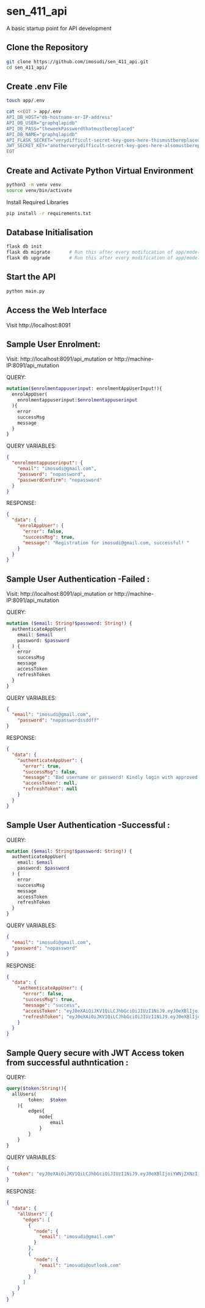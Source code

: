 # sen_411_api
A basic startup point for API development

## Clone the Repository
```bash
git clone https://github.com/imosudi/sen_411_api.git
cd sen_411_api/
```

## Create .env File
```bash
touch app/.env
```

```bash
cat <<EOT > app/.env
API_DB_HOST="db-hostname-or-IP-address"
API_DB_USER="graphqlapidb"
API_DB_PASS="theweekPasswordthatmustbereplaced"
API_DB_NAME="graphqlapidb"
API_FLASK_SECRET="verydifficult-secret-key-goes-here-thismustbereplacedinproduction"
JWT_SECRET_KEY="anotherverydifficult-secret-key-goes-here-alsomustbereplacedinproduction"
EOT
```

## Create and Activate Python Virtual Environment

```bash
python3 -m venv venv
source venv/bin/activate
```
Install Required Libraries
```bash
pip install -r requirements.txt
```
## Database Initialisation
```bash
flask db init
flask db migrate       # Run this after every modification of app/models.py
flask db upgrade       # Run this after every modification of app/models.py
```

## Start the API
```bash
python main.py
```

## Access the Web Interface

Visit http://localhost:8091

## Sample User Enrolment:
Visit: http://localhost:8091/api_mutation or http://machine-IP:8091/api_mutation

QUERY:
```graphql
mutation($enrolmentappuserinput: enrolmentAppUserInput!){
  enrolAppUser(
    enrolmentappuserinput:$enrolmentappuserinput
  ){
    error
    successMsg
    message
  }
}
```

QUERY VARIABLES:
```json
{
  "enrolmentappuserinput": {
    "email": "imosudi@gmail.com",
    "password": "nopassword",
    "passwordConfirm": "nopassword"
  }
}
```

RESPONSE:
```json
{
  "data": {
    "enrolAppUser": {
      "error": false,
      "successMsg": true,
      "message": "Registration for imosudi@gmail.com, successful! "
    }
  }
}
```
## Sample User Authentication -Failed :
Visit: http://localhost:8091/api_mutation or http://machine-IP:8091/api_mutation

QUERY:
```graphql
mutation ($email: String!$password: String!) {
  authenticateAppUser(
  	email: $email
    password: $password
  ) {
    error
    successMsg
    message
    accessToken
    refreshToken
  }
}
```

QUERY VARIABLES:
```json
{
  "email": "imosudi@gmail.com",
	"password": "nopasswordssddff"
}
```

RESPONSE:
```json
{
  "data": {
    "authenticateAppUser": {
      "error": true,
      "successMsg": false,
      "message": "Bad username or password! Kindly login with approved login details or request for user activation",
      "accessToken": null,
      "refreshToken": null
    }
  }
}
```

## Sample User Authentication -Successful :

QUERY:
```graphql
mutation ($email: String!$password: String!) {
  authenticateAppUser(
  	email: $email
    password: $password
  ) {
    error
    successMsg
    message
    accessToken
    refreshToken
  }
}
```

QUERY VARIABLES:
```json
{
  "email": "imosudi@gmail.com",
  "password": "nopassword"
}
```

RESPONSE:
```json
{
  "data": {
    "authenticateAppUser": {
      "error": false,
      "successMsg": true,
      "message": "success",
      "accessToken": "eyJ0eXAiOiJKV1QiLCJhbGciOiJIUzI1NiJ9.eyJ0eXBlIjoiYWNjZXNzIiwiaWF0IjoxNzMyMzA5NTQ3LCJuYmYiOjE3MzIzMDk1NDcsImp0aSI6IjU3OTVlYTdkLTJmOTItNGFlZS05OTI0LWVhMDlhMjMyMDczMiIsImlkZW50aXR5IjoiaW1vc3VkaUBnbWFpbC5jb20iLCJleHAiOjE3MzIzMTAxNDd9.lFNU-tNiOK13h5dwrchOCGZH9Vpx4dB32KzqvO2Ug84",
      "refreshToken": "eyJ0eXAiOiJKV1QiLCJhbGciOiJIUzI1NiJ9.eyJ0eXBlIjoicmVmcmVzaCIsImlhdCI6MTczMjMwOTU0NywibmJmIjoxNzMyMzA5NTQ3LCJqdGkiOiI5MTkwYTc3Ni1hNTYwLTQ0N2MtODc1MC1iYTFkNmVkMTg1MjkiLCJpZGVudGl0eSI6Imltb3N1ZGlAZ21haWwuY29tIiwiZXhwIjoxNzMyNTY4NzQ3fQ.DaVBEeRPQnpr7oLwdI0oClLrB7nDJ3BiS9QehlhfsBM"
    }
  }
}
```

## Sample Query secure with JWT Access token from successful authntication :

QUERY:
```graphql
query($token:String!){
  allUsers(
		token:	$token
	){
		edges{
			node{
				email
			}
		}
	}
}
```

QUERY VARIABLES:
```json
{
  "token": "eyJ0eXAiOiJKV1QiLCJhbGciOiJIUzI1NiJ9.eyJ0eXBlIjoiYWNjZXNzIiwiaWF0IjoxNzMyMzA5NTQ3LCJuYmYiOjE3MzIzMDk1NDcsImp0aSI6IjU3OTVlYTdkLTJmOTItNGFlZS05OTI0LWVhMDlhMjMyMDczMiIsImlkZW50aXR5IjoiaW1vc3VkaUBnbWFpbC5jb20iLCJleHAiOjE3MzIzMTAxNDd9.lFNU-tNiOK13h5dwrchOCGZH9Vpx4dB32KzqvO2Ug84"
}
```

RESPONSE:
```json
{
  "data": {
    "allUsers": {
      "edges": [
        {
          "node": {
            "email": "imosudi@gmail.com"
          }
        },
        {
          "node": {
            "email": "imosudi@outlook.com"
          }
        }
      ]
    }
  }
}
```
